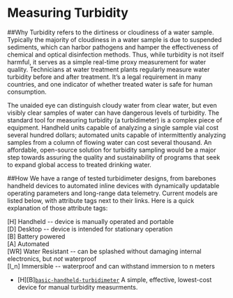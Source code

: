 # Measuring Turbidity

##Why
Turbidity refers to the dirtiness or cloudiness of a water sample. Typically the majority of cloudiness in a water sample is due to suspended sediments, which can harbor pathogens and hamper the effectiveness of chemical and optical disinfection methods. Thus, while turbidity is not itself harmful, it serves as a simple real-time proxy measurement for water quality. Technicians at water treatment plants regularly measure water turbidity before and after treatment. It’s a legal requirement in many countries, and one indicator of whether treated water is safe for human consumption.

The unaided eye can distinguish cloudy water from clear water, but even visibly clear samples of water can have dangerous levels of turbidity. The standard tool for measuring turbidity (a turbidimeter) is a complex piece of equipment. Handheld units capable of analyzing a single sample vial cost several hundred dollars; automated units capable of intermittently analyzing samples from a column of flowing water can cost several thousand. An affordable, open-source solution for turbidity sampling would be a major step towards assuring the quality and sustainability of programs that seek to expand global access to treated drinking water.

##How
We have a range of tested turbidimeter designs, from barebones handheld devices to automated inline devices with dynamically updatable operating parameters and long-range data telemetry. Current models are listed below, with attribute tags next to their links. Here is a quick explanation of those attribute tags:

[H] Handheld -- device is manually operated and portable  
[D] Desktop -- device is intended for stationary operation  
[B] Battery powered  
[A] Automated  
[WR] Water Resistant -- can be splashed without damaging internal electronics, but _not_ waterproof  
[I_n] Immersible -- waterproof and can withstand immersion to n meters  

* [H][B][`basic-handheld-turbidimeter`](basic-handheld-turbidimeter/) A simple, effective, lowest-cost device for manual turbidity measurments.
